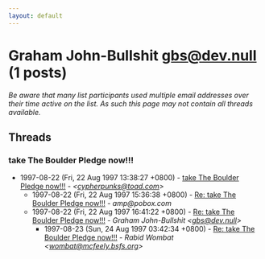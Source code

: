 ```yaml
---
layout: default
---
```


# Graham John-Bullshit <gbs@dev.null> (1 posts)

_Be aware that many list participants used multiple email addresses over their time active on the list. As such this page may not contain all threads available._

## Threads

### take The Boulder Pledge now!!!
+ 1997-08-22 (Fri, 22 Aug 1997 13:38:27 +0800) - [take The Boulder Pledge now!!!](/archive/1997/08/f8f44fb5212749e0aba8d59f2c9258ea4aee117dcdac5293eb3afe056ccea74b) - _\<cypherpunks@toad.com\>_
  + 1997-08-22 (Fri, 22 Aug 1997 15:36:38 +0800) - [Re: take The Boulder Pledge now!!!](/archive/1997/08/de7dd2ff19cc2b3f779339a15d8dded061438d27267576f85d6ed36d2e650698) - _amp@pobox.com_
  + 1997-08-22 (Fri, 22 Aug 1997 16:41:22 +0800) - [Re: take The Boulder Pledge now!!!](/archive/1997/08/4f076ecf5ea1a5984c3e212bf1852237b32768bf4853015375823dfb81cfb68b) - _Graham John-Bullshit \<gbs@dev.null\>_
    + 1997-08-23 (Sun, 24 Aug 1997 03:42:34 +0800) - [Re: take The Boulder Pledge now!!!](/archive/1997/08/f620ec98a8f87a19d1b85e1581180f612f744b8fed608522e0dd7f4434ef794d) - _Rabid Wombat \<wombat@mcfeely.bsfs.org\>_

